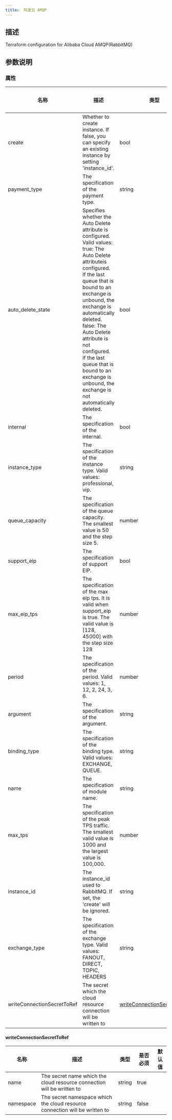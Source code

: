 ```yaml
---
title:  阿里云 AMQP
---
```


## 描述

Terraform configuration for Alibaba Cloud AMQP(RabbitMQ)

## 参数说明


### 属性

 名称 | 描述 | 类型 | 是否必须 | 默认值 
 ------------ | ------------- | ------------- | ------------- | ------------- 
 create | Whether to create instance. If false, you can specify an existing instance by setting 'instance_id'. | bool | false |  
 payment_type | The specification of the payment type. | string | false |  
 auto_delete_state | Specifies whether the Auto Delete attribute is configured. Valid values: true: The Auto Delete attributeis configured. If the last queue that is bound to an exchange is unbound, the exchange is automatically deleted. false: The Auto Delete attribute is not configured. If the last queue that is bound to an exchange is unbound, the exchange is not automatically deleted. | bool | false |  
 internal | The specification of the internal. | bool | false |  
 instance_type | The specification of the instance type. Valid values: professional, vip. | string | false |  
 queue_capacity | The specification of the queue capacity. The smallest value is 50 and the step size 5. | number | false |  
 support_eip | The specification of support EIP. | bool | false |  
 max_eip_tps | The specification of the max eip tps. It is valid when support_eip is true. The valid value is [128, 45000] with the step size 128 | number | false |  
 period | The specification of the period. Valid values: 1, 12, 2, 24, 3, 6. | number | false |  
 argument | The specification of the argument. | string | false |  
 binding_type | The specification of the binding type. Valid values: EXCHANGE, QUEUE. | string | false |  
 name | The specification of module name. | string | false |  
 max_tps | The specification of the peak TPS traffic. The smallest valid value is 1000 and the largest value is 100,000. | number | false |  
 instance_id | The instance_id used to RabbitMQ. If set, the 'create' will be ignored. | string | false |  
 exchange_type | The specification of the exchange type. Valid values: FANOUT, DIRECT, TOPIC, HEADERS | string | false |  
 writeConnectionSecretToRef | The secret which the cloud resource connection will be written to | [writeConnectionSecretToRef](#writeConnectionSecretToRef) | false |  


#### writeConnectionSecretToRef

 名称 | 描述 | 类型 | 是否必须 | 默认值 
 ------------ | ------------- | ------------- | ------------- | ------------- 
 name | The secret name which the cloud resource connection will be written to | string | true |  
 namespace | The secret namespace which the cloud resource connection will be written to | string | false |  

